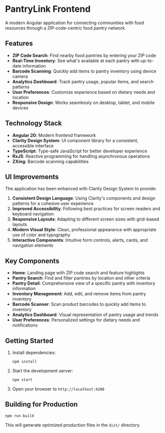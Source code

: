# PantryLink Frontend

A modern Angular application for connecting communities with food resources through a ZIP-code-centric food pantry network.

## Features

- **ZIP Code Search**: Find nearby food pantries by entering your ZIP code
- **Real-Time Inventory**: See what's available at each pantry with up-to-date information
- **Barcode Scanning**: Quickly add items to pantry inventory using device camera
- **Analytics Dashboard**: Track pantry usage, popular items, and search patterns
- **User Preferences**: Customize experience based on dietary needs and location
- **Responsive Design**: Works seamlessly on desktop, tablet, and mobile devices

## Technology Stack

- **Angular 20**: Modern frontend framework
- **Clarity Design System**: UI component library for a consistent, accessible interface
- **TypeScript**: Type-safe JavaScript for better developer experience
- **RxJS**: Reactive programming for handling asynchronous operations
- **ZXing**: Barcode scanning capabilities

## UI Improvements

The application has been enhanced with Clarity Design System to provide:

1. **Consistent Design Language**: Using Clarity's components and design patterns for a cohesive user experience
2. **Improved Accessibility**: Following best practices for screen readers and keyboard navigation
3. **Responsive Layouts**: Adapting to different screen sizes with grid-based layouts
4. **Modern Visual Style**: Clean, professional appearance with appropriate use of color and typography
5. **Interactive Components**: Intuitive form controls, alerts, cards, and navigation elements

## Key Components

- **Home**: Landing page with ZIP code search and feature highlights
- **Pantry Search**: Find and filter pantries by location and other criteria
- **Pantry Detail**: Comprehensive view of a specific pantry with inventory information
- **Inventory Management**: Add, edit, and remove items from pantry inventory
- **Barcode Scanner**: Scan product barcodes to quickly add items to inventory
- **Analytics Dashboard**: Visual representation of pantry usage and trends
- **User Preferences**: Personalized settings for dietary needs and notifications

## Getting Started

1. Install dependencies:
   ```
   npm install
   ```

2. Start the development server:
   ```
   npm start
   ```

3. Open your browser to `http://localhost:4200`

## Building for Production

```
npm run build
```

This will generate optimized production files in the `dist/` directory.